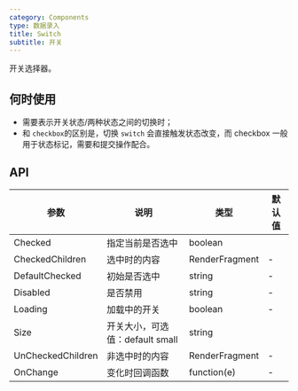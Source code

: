 ```yaml
---
category: Components
type: 数据录入
title: Switch
subtitle: 开关
---
```


开关选择器。

## 何时使用

- 需要表示开关状态/两种状态之间的切换时；
- 和 `checkbox`的区别是，切换 `switch` 会直接触发状态改变，而 checkbox 一般用于状态标记，需要和提交操作配合。


## API

| 参数             | 说明                                         | 类型          | 默认值    |
| ---------------- | -------------------------------------------- | ------------- | --------- |
| Checked            | 指定当前是否选中         | boolean         |
| CheckedChildren            | 选中时的内容           | RenderFragment         |-       |
| DefaultChecked |初始是否选中     | string        | -         |
| Disabled              | 	是否禁用       | string        | -        |
| Loading |  		加载中的开关                             | boolean        | -         |
| Size |  	开关大小，可选值：default small       | string         |
| UnCheckedChildren | 非选中时的内容                           | RenderFragment        | -         |
| OnChange | 	变化时回调函数                            | function(e)        | -         |



